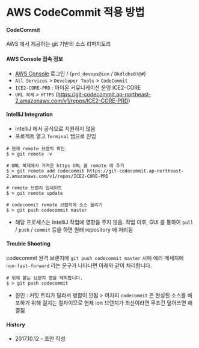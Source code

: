 # AWS CodeCommit 적용 방법

#### CodeCommit
AWS 에서 제공하는 git 기반의 소스 리파지토리 


#### AWS Console 접속 정보

- [AWS Console](https://aws.amazon.com/ko/) 로그인 / (`prd_devops@ion` / `Dkdldhs0!@#`)
- `All Services` > `Developer Tools` > `CodeCommit`
- `ICE2-CORE-PRD` : 아이온 커뮤니케이션 운영 ICE2-CORE
- `URL 복제` > `HTTPS` (https://git-codecommit.ap-northeast-2.amazonaws.com/v1/repos/ICE2-CORE-PRD)

#### IntelliJ Integration

- IntelliJ 에서 공식으로 지원하지 않음
- 프로젝트 열고 `Terminal` 탭으로 진입
```
# 현재 remote 브랜치 확인
$ > git remote -v

# URL 복제에서 가져온 https URL 을 remote 에 추가
$ > git remote add codecommit https://git-codecommit.ap-northeast-2.amazonaws.com/v1/repos/ICE2-CORE-PRD

# remote 브랜치 업데이트
$ > git remote update

# codecommit remote 브랜치에 소스 올리기
$ > git push codecommit master
```
- 해당 프로세스는 IntelliJ 작업에 영향을 주지 않음. 작업 이후, GUI 를 통하여 `pull` / `push` / `commit` 등을 하면 원래 repository 에 처리됨

#### Trouble Shooting

codecommit 원격 브랜치에 `git push codecommit master` 시에 에러 메세지에 `non-fast-forward` 라는 문구가 나타나면 아래와 같이 처리합니다.
```
# 뒤에 붙는 브랜치 명을 제외합니다.
$ > git push codecommit 
```
- 원인 : 커밋 트리가 달라서 병합이 안됨 > 어차피 `codecommit` 은 완성된 소스를 배포하기 위해 걸치는 절차이므로 현재 ion 브랜치가 최신이라면 무조건 덮어쓰면 해결됨

#### History

- 2017.10.12 - 초안 작성 